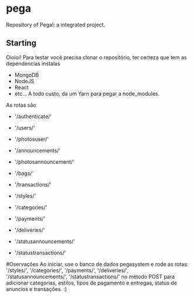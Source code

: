 # pega
Repository of Pega!: a integrated project.

## Starting
Oioioi! Para testar você precisa clonar o repositório, ter certeza que tem as dependencias instalas
- MongoDB
- NodeJS
- React
- etc...
A todo custo, da um Yarn para pegar a node_modules.

As rotas são
- '/authenticate/'

- '/users/'
- '/photosuser/'

- '/announcements/'
- '/photosannouncement/'

- '/bags/'
- '/transactions/'

- '/styles/'
- '/categories/'

- '/payments/'
- '/deliveries/'

- '/statusannouncements/'
- '/statustransactions/'

#Oservações
Ao iniciar, use o banco de dados pegasystem e rode as rotas: '/styles/', '/categories/', '/payments/', '/deliveries/', '/statusannouncements/', '/statustransactions/' no método POST para adicionar categorias, estilos, tipos de pagamento e entregas, status de anuncios e transações. :)
